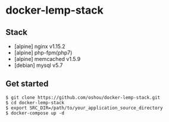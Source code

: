 # docker-lemp-stack

## Stack
- [alpine] nginx v1.15.2
- [alpine] php-fpm(php7)
- [alpine] memcached v1.5.9
- [debian] mysql v5.7

## Get started

```
$ git clone https://github.com/oshou/docker-lemp-stack.git
$ cd docker-lemp-stack
$ export SRC_DIR=/path/to/your_application_source_directory
$ docker-compose up -d
```
